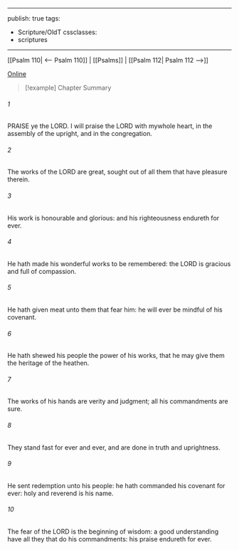 

---
publish: true
tags:
  - Scripture/OldT
cssclasses:
  - scriptures
---
[[Psalm 110| <-- Psalm 110]] | [[Psalms]] | [[Psalm 112| Psalm 112 -->]]

[Online](https://churchofjesuschrist.org/study/scriptures/ot/ps/111?lang=eng)

>[!example] Chapter Summary
>
###### 1
PRAISE ye the LORD.  I will praise the LORD with mywhole heart, in the assembly of the upright, and in the congregation.
###### 2
The works of the LORD are great, sought out of all them that have pleasure therein.
###### 3
His work is honourable and glorious: and his righteousness endureth for ever.
###### 4
He hath made his wonderful works to be remembered: the LORD is gracious and full of compassion.
###### 5
He hath given meat unto them that fear him: he will ever be mindful of his covenant.
###### 6
He hath shewed his people the power of his works, that he may give them the heritage of the heathen.
###### 7
The works of his hands are verity and judgment; all his commandments are sure.
###### 8
They stand fast for ever and ever, and are done in truth and uprightness.
###### 9
He sent redemption unto his people: he hath commanded his covenant for ever: holy and reverend is his name.
###### 10
The fear of the LORD is the beginning of wisdom: a good understanding have all they that do his commandments: his praise endureth for ever.



